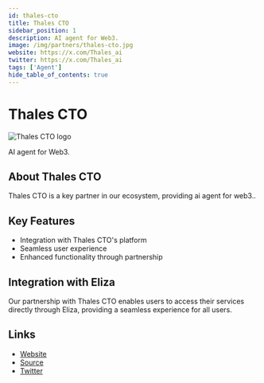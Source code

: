 ```yaml
---
id: thales-cto
title: Thales CTO
sidebar_position: 1
description: AI agent for Web3.
image: /img/partners/thales-cto.jpg
website: https://x.com/Thales_ai
twitter: https://x.com/Thales_ai
tags: ['Agent']
hide_table_of_contents: true
---
```


# Thales CTO

<div className="partner-logo">
  <img src="/img/partners/thales-cto.jpg" alt="Thales CTO logo" />
</div>

AI agent for Web3.

## About Thales CTO

Thales CTO is a key partner in our ecosystem, providing ai agent for web3..

## Key Features

- Integration with Thales CTO's platform
- Seamless user experience
- Enhanced functionality through partnership

## Integration with Eliza

Our partnership with Thales CTO enables users to access their services directly through Eliza, providing a seamless experience for all users.

## Links

- [Website](https://x.com/Thales_ai)
- [Source](https://x.com/Thales_ai)
- [Twitter](https://x.com/Thales_ai)

